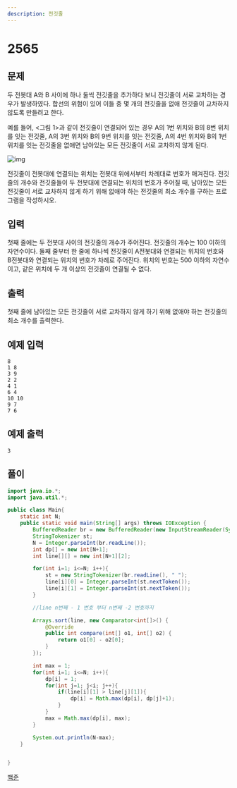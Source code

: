 ```yaml
---
description: 전깃줄
---
```


# 2565

## 문제

두 전봇대 A와 B 사이에 하나 둘씩 전깃줄을 추가하다 보니 전깃줄이 서로 교차하는 경우가 발생하였다. 합선의 위험이 있어 이들 중 몇 개의 전깃줄을 없애 전깃줄이 교차하지 않도록 만들려고 한다.

예를 들어, &lt;그림 1&gt;과 같이 전깃줄이 연결되어 있는 경우 A의 1번 위치와 B의 8번 위치를 잇는 전깃줄, A의 3번 위치와 B의 9번 위치를 잇는 전깃줄, A의 4번 위치와 B의 1번 위치를 잇는 전깃줄을 없애면 남아있는 모든 전깃줄이 서로 교차하지 않게 된다.

![img](https://www.acmicpc.net/upload/images/i7Wn4h3qIiezi.jpg)

전깃줄이 전봇대에 연결되는 위치는 전봇대 위에서부터 차례대로 번호가 매겨진다. 전깃줄의 개수와 전깃줄들이 두 전봇대에 연결되는 위치의 번호가 주어질 때, 남아있는 모든 전깃줄이 서로 교차하지 않게 하기 위해 없애야 하는 전깃줄의 최소 개수를 구하는 프로그램을 작성하시오.

## 입력

첫째 줄에는 두 전봇대 사이의 전깃줄의 개수가 주어진다. 전깃줄의 개수는 100 이하의 자연수이다. 둘째 줄부터 한 줄에 하나씩 전깃줄이 A전봇대와 연결되는 위치의 번호와 B전봇대와 연결되는 위치의 번호가 차례로 주어진다. 위치의 번호는 500 이하의 자연수이고, 같은 위치에 두 개 이상의 전깃줄이 연결될 수 없다.

## 출력

첫째 줄에 남아있는 모든 전깃줄이 서로 교차하지 않게 하기 위해 없애야 하는 전깃줄의 최소 개수를 출력한다.

## 예제 입력

```text
8
1 8
3 9
2 2
4 1
6 4
10 10
9 7
7 6
```

## 예제 출력

```text
3
```

## 풀이

```java
import java.io.*;
import java.util.*;

public class Main{
    static int N;
    public static void main(String[] args) throws IOException {
        BufferedReader br = new BufferedReader(new InputStreamReader(System.in));
        StringTokenizer st;
        N = Integer.parseInt(br.readLine());
        int dp[] = new int[N+1];
        int line[][] = new int[N+1][2];

        for(int i=1; i<=N; i++){
            st = new StringTokenizer(br.readLine(), " ");
            line[i][0] = Integer.parseInt(st.nextToken());
            line[i][1] = Integer.parseInt(st.nextToken());
        }

        //line n번째 - 1 번호 부터 n번째 -2 번호까지

        Arrays.sort(line, new Comparator<int[]>() {
            @Override
            public int compare(int[] o1, int[] o2) {
                return o1[0] - o2[0];
            }
        });

        int max = 1;
        for(int i=1; i<=N; i++){
            dp[i] = 1;
            for(int j=1; j<i; j++){
                if(line[i][1] > line[j][1]){
                    dp[i] = Math.max(dp[i], dp[j]+1);
                }
            }
            max = Math.max(dp[i], max);
        }

        System.out.println(N-max);
    }


}
```

[백준](https://www.acmicpc.net/problem/2565)

